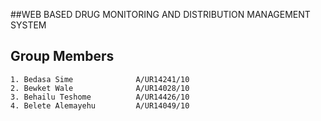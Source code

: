##WEB BASED DRUG MONITORING AND DISTRIBUTION MANAGEMENT SYSTEM  

## Group Members 
    1. Bedasa Sime				A/UR14241/10
    2. Bewket Wale				A/UR14028/10
    3. Behailu Teshome			A/UR14426/10
    4. Belete Alemayehu			A/UR14049/10


